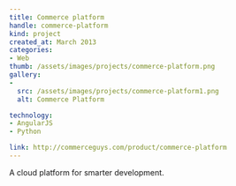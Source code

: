 ```yaml
---
title: Commerce platform
handle: commerce-platform
kind: project
created_at: March 2013
categories:
- Web
thumb: /assets/images/projects/commerce-platform.png
gallery:
-
  src: /assets/images/projects/commerce-platform1.png
  alt: Commerce Platform

technology:
- AngularJS
- Python

link: http://commerceguys.com/product/commerce-platform
---
```


A cloud platform for smarter development.

